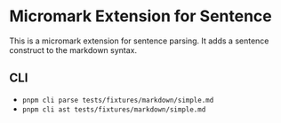 # Micromark Extension for Sentence

This is a micromark extension for sentence parsing. It adds a sentence construct to the markdown syntax.

## CLI

- `pnpm cli parse tests/fixtures/markdown/simple.md`
- `pnpm cli ast tests/fixtures/markdown/simple.md`